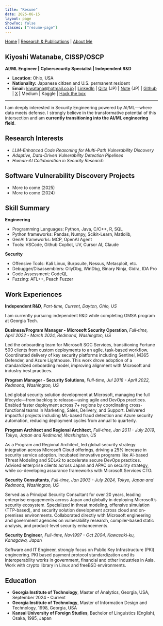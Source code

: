 ```yaml
---
title: "Resume"
date: 2025-06-15
layout: page
ShowToc: false
classes: ["resume-page"]
---
```


<link rel="stylesheet" href="/css/resume.css" />

<div class="resume-page modern-resume">

<div class="header">

  [Home](/) | [Research & Publications](/publications/) | [About Me](/about/)


  ## Kiyoshi Watanabe, CISSP/OSCP  
  **AI/ML Engineer | Cybersecurity Specialist | Independent R&D**
</div>

- **Location:** Ohio, USA  
- **Nationality:** Japanese citizen and U.S. permanent resident  
- **Email:** kiwatana@hotmail.co.jp | [LinkedIn](https://linkedin.com/in/kiyoshi-watanabe-06395213) | [Qiita](https://qiita.com/iptracej) (JP) | [Note](https://note.com/kiwatana) (JP)
| [Github](https://github.com/iptracej-education) | [X](https://x.com/iptracej) | Medium | Kaggle | [Hack the box](https://www.hackthebox.com/achievement/machine/240308/564)

---

<div class="section">

  I am deeply interested in Security Engineering powered by AI/ML—where data meets defense. I strongly believe in the transformative potential of this intersection and am **currently transitioning into the AI/ML engineering field**.

<div class="section">

  ## Research Interests

  - _LLM-Enhanced Code Reasoning for Multi-Path Vulnerability Discovery_
  - _Adaptive, Data-Driven Vulnerability Detection Pipelines_
  - _Human-AI Collaboration in Security Research_

</div>

  ## Software Vulnerability Discovery Projects

  - More to come (2025)
  - More to come (2024)

 <div class="section">

  ## Skill Summary
  **Engineering** 
  - Programming Languages: Python, Java, C/C++, R, SQL
  - Python frameworks: Pandas, Numpy, Scikit-Learn, Matlolib, 
  - GenAI frameworks: MCP, OpenAI Agent
  - Tools: VSCode, Github Copliot, UV, Cursor AI, Claude 

   **Security** 
  - Offensive Tools: Kali Linux, Burpsuite, Nessus, Metasploit, etc. 
  - Debugger/Disassemblers: OllyDbg, WinDbg, Binary Ninja, Gidra, IDA Pro  
  - Code Assessment: CodeQL 
  - Fuzzing: AFL++, Peach Fuzzer

 </div>

 <div>

  ## Work Experiences 

  **Independent R&D**, _Part-time, Current, Dayton, Ohio, US_

  I am currently pursuing independent R&D while completing OMSA program at Georgia Tech. 
  
  **Business/Program Manager - Microsoft Security Operation**, _Full-time, April 2022 - March 2024, Redmond, Washington, US_

   Led the onboarding team for Microsoft SOC Services, transitioning Fortune 500 clients from custom deployments to an agile, task-based workflow. Coordinated delivery of key security platforms including Sentinel, M365 Defender, and Azure Lighthouse. This work drove adoption of a standardized onboarding model, improving alignment with Microsoft and industry best practices.
 
   **Program Manager - Security Solutions**, _Full-time, Jul 2018 - April 2022, Redmond, Washington, US_

   Led global security solution development at Microsoft, managing the full lifecycle—from backlog to release—using agile and DevOps practices. Enabled faster deployment across 7+ regions by coordinating cross-functional teams in Marketing, Sales, Delivery, and Support. Delivered impactful projects including ML-based fraud detection and Azure security automation, reducing deployment cycles from annual to quarterly.

   **Program Architect and Regional Architect**, _Full-time, Jan 2011 - July 2019, Tokyo, Japan and Redmond, Washington, US_
   
   As a Program and Regional Architect, led global security strategy integration across Microsoft Cloud offerings, driving a 25% increase in security service adoption. Incubated innovative programs like AI-based Threat Modeling and SDLv2 to accelerate secure DevOps practices. Advised enterprise clients across Japan and APAC on security strategy, while co-developing assurance frameworks with Microsoft Services CTO.
   
   **Security Consultants**, _Full-time, Jan 2003 - July 2024, Tokyo, Japan and Redmond, Washington, US_<p>
    Served as a Principal Security Consultant for over 20 years, leading enterprise engagements across Japan and globally in deploying Microsoft’s security ecosystem. Specialized in threat modeling, offensive simulation (TTP-based), and security solution development across cloud and on-premises environments. Collaborated directly with Microsoft engineering and government agencies on vulnerability research, compiler-based static analysis, and product-level security enhancements.


   **Security Engineer**, _Full-time, Nov1997 - Oct 2004, Kawasaki-ku, Kanagawa, Japan_<br>

   Software and IT Engineer, strongly focus on Public Key Infrastructure (PKI) engineering. PKI based payment protocol standardization and its interoperability works in government, financial and other industries in Asia. Work with crypto library in Linux and freeBSD environments. 

</div>

<div class="section">

## Education

- **Georgia Institute of Technology**, Master of Analytics, Georgia, USA, September 2024 - Current 
- **Georgia Institute of Technology**, Master of Information Design and Technology, 1998, Georgia, USA 
- **Kansai University of Foreign Studies**, Bachelor of Linguistics (English), Osaka, 1995, Japan  
</div>

</div>
